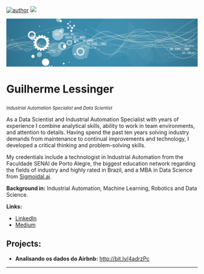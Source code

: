 [![author](https://img.shields.io/badge/author-lessinger-green)](https://www.linkedin.com/in/guilherme-lessinger/) [![](https://img.shields.io/badge/python-3.7+-blue.svg)](https://www.python.org/downloads/release/python-365/) 
<p align="center">
  <img src="1681754598548.jpeg" >
</p>

# Guilherme Lessinger
<sub>*Industrial Automation Specialist* and *Data Scientist*</sub>

As a Data Scientist and Industrial Automation Specialist with years of experience I combine analytical skills, ability to work in team environments, and attention to details. Having spend the past ten years solving industry demands from maintenance to continual improvements and technology, I developed a critical thinking and problem-solving skills.

My credentials include a technologist in Industrial Automation from the Faculdade SENAI de Porto Alegre, the biggest education network regarding the fields of industry and highly rated in Brazil, and a MBA in Data Science from [Sigmoidal.ai](https://sigmoidal.ai).

**Background in:** Industrial Automation, Machine Learning, Robotics and Data Science.

**Links:**

* [LinkedIn](https://www.linkedin.com/in/guilherme-lessinger/)
* [Medium](https://www.medium.com)


## Projects:

* **Analisando os dados do Airbnb:** http://bit.ly/4adrzPc 

---
